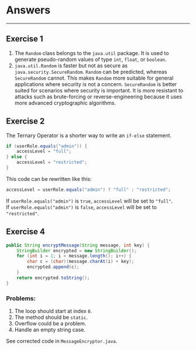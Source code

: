 # Answers
---
## Exercise 1
1. The `Random` class belongs to the `java.util` package. It is used to generate pseudo-random values of type `int`, `float`, or `boolean`.
2. `java.util.Random` is faster but not as secure as `java.security.SecureRandom`. `Random` can be predicted, whereas `SecureRandom` cannot. This makes `Random` more suitable for general applications where security is not a concern. `SecureRandom` is better suited for scenarios where security is important. It is more resistant to attacks such as brute-forcing or reverse-engineering because it uses more advanced cryptographic algorithms.

## Exercise 2
The Ternary Operator is a shorter way to write an `if-else` statement.

```java
if (userRole.equals("admin")) {
    accessLevel = "full";
} else {
    accessLevel = "restricted";
}   
```

This code can be rewritten like this:

```java
accessLevel = userRole.equals("admin") ? "full" : "restricted";
```

If `userRole.equals("admin")` is `true`, `accessLevel` will be set to `"full"`.  
If `userRole.equals("admin")` is `false`, `accessLevel` will be set to `"restricted"`.

## Exercise 4
```java
public String encryptMessage(String message, int key) {
    StringBuilder encrypted = new StringBuilder();
    for (int i = 1; i < message.length(); i++) {
        char c = (char)(message.charAt(i) + key);
        encrypted.append(c);
    }
    return encrypted.toString();
}
```

### **Problems:**
1. The loop should start at index `0`.
2. The method should be `static`.
3. Overflow could be a problem.
4. Handle an empty string case.

See corrected code in `MessageEncryptor.java`.